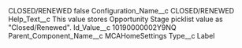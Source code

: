<?xml version="1.0" encoding="UTF-8"?>
<CustomMetadata xmlns="http://soap.sforce.com/2006/04/metadata" xmlns:xsi="http://www.w3.org/2001/XMLSchema-instance" xmlns:xsd="http://www.w3.org/2001/XMLSchema">
    <label>CLOSED/RENEWED</label>
    <protected>false</protected>
    <values>
        <field>Configuration_Name__c</field>
        <value xsi:type="xsd:string">CLOSED/RENEWED</value>
    </values>
    <values>
        <field>Help_Text__c</field>
        <value xsi:type="xsd:string">This value stores Opportunity Stage picklist value as &quot;Closed/Renewed&quot;.</value>
    </values>
    <values>
        <field>Id_Value__c</field>
        <value xsi:type="xsd:string">10190000002Y9NQ</value>
    </values>
    <values>
        <field>Parent_Component_Name__c</field>
        <value xsi:type="xsd:string">MCAHomeSettings</value>
    </values>
    <values>
        <field>Type__c</field>
        <value xsi:type="xsd:string">Label</value>
    </values>
</CustomMetadata>
